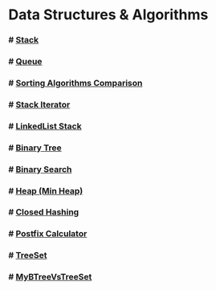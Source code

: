 # Data Structures & Algorithms

### # [Stack](https://gitlab.com/AbdullahHinnawi/datastructuresandalgorithms/-/tree/master/StackProject/src/stackproject)

### # [Queue](https://gitlab.com/AbdullahHinnawi/datastructuresandalgorithms/-/tree/master/QueueProject/src/queueproject)

### # [Sorting Algorithms Comparison](https://gitlab.com/AbdullahHinnawi/datastructuresandalgorithms/-/tree/master/3.LajittelualgoritmienMittaus)

### # [Stack Iterator](https://gitlab.com/AbdullahHinnawi/datastructuresandalgorithms/-/tree/master/5.StackIterator/src/stackiterator)

### # [LinkedList Stack](https://gitlab.com/AbdullahHinnawi/datastructuresandalgorithms/-/tree/master/6.LinkedListStack/src/stackproject)

### # [Binary Tree](https://gitlab.com/AbdullahHinnawi/datastructuresandalgorithms/-/tree/master/BTree/src/btree)

### # [Binary Search](https://gitlab.com/AbdullahHinnawi/datastructuresandalgorithms/-/tree/master/BinarySearch/src/binarysearch)

### # [Heap (Min Heap)](https://gitlab.com/AbdullahHinnawi/datastructuresandalgorithms/-/tree/master/Heap/src/heap)

### # [Closed Hashing](https://gitlab.com/AbdullahHinnawi/datastructuresandalgorithms/-/tree/master/ClosedHashing/src/closedhashing)

### # [Postfix Calculator](https://gitlab.com/AbdullahHinnawi/datastructuresandalgorithms/-/tree/master/PostfixCalculator/src)

### # [TreeSet](https://gitlab.com/AbdullahHinnawi/datastructuresandalgorithms/-/tree/master/TreeSet/src/treeset)

### # [MyBTreeVsTreeSet](https://gitlab.com/AbdullahHinnawi/datastructuresandalgorithms/-/tree/master/MyBTreeVsTreeSet/src/)
